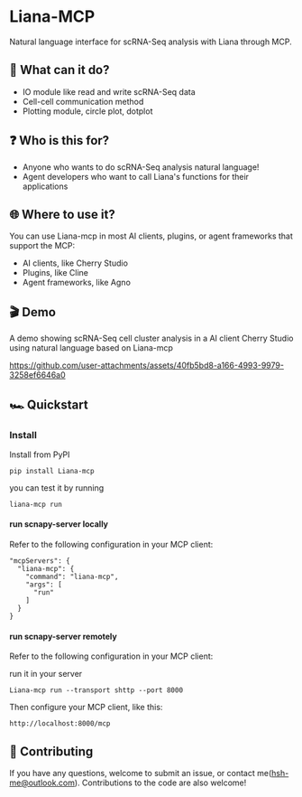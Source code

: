 # Liana-MCP

Natural language interface for scRNA-Seq analysis with Liana through MCP.

## 🪩 What can it do?

- IO module like read and write scRNA-Seq data
- Cell-cell communication method
- Plotting module, circle plot, dotplot

## ❓ Who is this for?

- Anyone who wants to do scRNA-Seq analysis natural language!
- Agent developers who want to call Liana's functions for their applications

## 🌐 Where to use it?

You can use Liana-mcp in most AI clients, plugins, or agent frameworks that support the MCP:

- AI clients, like Cherry Studio
- Plugins, like Cline
- Agent frameworks, like Agno 

## 🎬 Demo

A demo showing scRNA-Seq cell cluster analysis in a AI client Cherry Studio using natural language based on Liana-mcp

https://github.com/user-attachments/assets/40fb5bd8-a166-4993-9979-3258ef6646a0

## 🏎️ Quickstart

### Install

Install from PyPI
```
pip install Liana-mcp
```
you can test it by running
```
liana-mcp run
```

#### run scnapy-server locally
Refer to the following configuration in your MCP client:

```
"mcpServers": {
  "liana-mcp": {
    "command": "liana-mcp",
    "args": [
      "run"
    ]
  }
}
```

#### run scnapy-server remotely
Refer to the following configuration in your MCP client:

run it in your server
```
Liana-mcp run --transport shttp --port 8000
```

Then configure your MCP client, like this:
```
http://localhost:8000/mcp
```

## 🤝 Contributing

If you have any questions, welcome to submit an issue, or contact me(hsh-me@outlook.com). Contributions to the code are also welcome!
